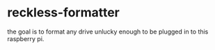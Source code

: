 # reckless-formatter
the goal is to format any drive unlucky enough to be plugged in to this raspberry pi.
